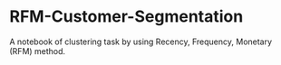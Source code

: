 # RFM-Customer-Segmentation
A notebook of clustering task by using Recency, Frequency, Monetary (RFM) method.
